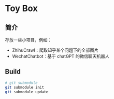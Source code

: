 # Toy Box

## 简介

存放一些小项目，例如：

* ZhihuCrawl：爬取知乎某个问题下的全部图片
* WechatChatbot：基于 chatGPT 的微信聊天机器人

## Build

```bash
# git submodule
git submodule init
git submodule update
```